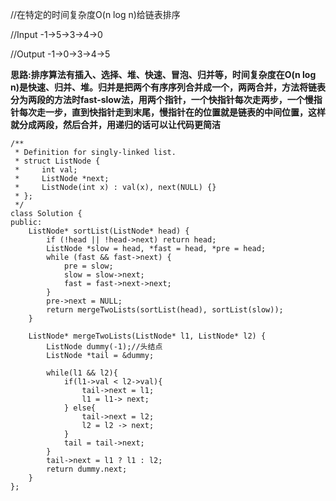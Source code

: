 //在特定的时间复杂度O(n log n)给链表排序

//Input -1->5->3->4->0

//Output -1->0->3->4->5

**思路:排序算法有插入、选择、堆、快速、冒泡、归并等，时间复杂度在O(n log n)是快速、归并、堆。归并是把两个有序序列合并成一个，两两合并，方法将链表分为两段的方法时fast-slow法，用两个指针，一个快指针每次走两步，一个慢指针每次走一步，直到快指针走到末尾，慢指针在的位置就是链表的中间位置，这样就分成两段，然后合并，用递归的话可以让代码更简洁**
```
/**
 * Definition for singly-linked list.
 * struct ListNode {
 *     int val;
 *     ListNode *next;
 *     ListNode(int x) : val(x), next(NULL) {}
 * };
 */
class Solution {
public:
    ListNode* sortList(ListNode* head) {
        if (!head || !head->next) return head;
        ListNode *slow = head, *fast = head, *pre = head;
        while (fast && fast->next) {
            pre = slow;
            slow = slow->next;
            fast = fast->next->next;
        }
        pre->next = NULL;
        return mergeTwoLists(sortList(head), sortList(slow));  
    }

    ListNode* mergeTwoLists(ListNode* l1, ListNode* l2) {
        ListNode dummy(-1);//头结点
        ListNode *tail = &dummy;
        
        while(l1 && l2){
            if(l1->val < l2->val){
                tail->next = l1;
                l1 = l1-> next;
            } else{
                tail->next = l2;
                l2 = l2 -> next;
            }
            tail = tail->next;
        }
        tail->next = l1 ? l1 : l2;
        return dummy.next;
    }
};
```
